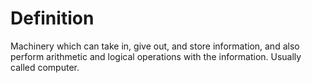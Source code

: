 # Definition

Machinery which can take in, give out, and store information, and also
perform arithmetic and logical operations with the information. Usually
called computer.
